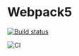 # Webpack5
[![Build status](https://ci.appveyor.com/api/projects/status/r9ngyu5if527mykd?svg=true)](https://ci.appveyor.com/project/Mary-Kalugina/HelpDesk)

![CI](https://github.com/<Mary-Kalugina>/<HelpDesk>/actions/workflows/web.yml/badge.svg)

